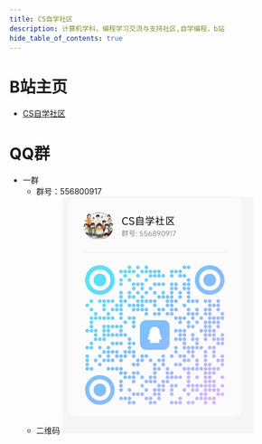 ```yaml
---
title: CS自学社区
description: 计算机学科，编程学习交流与支持社区,自学编程，b站
hide_table_of_contents: true
---
```


# B站主页
- [CS自学社区](https://space.bilibili.com/526939229)

# QQ群
- 一群
  - 群号：556800917
  - 二维码 
  ![qrcode](/img/qrcode1.png)